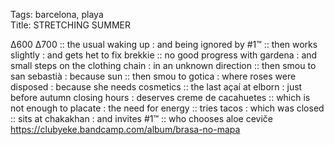 Tags: barcelona, playa      
Title: STRETCHING SUMMER
  
∆600 ∆700 :: the usual waking up : and being ignored by #1™ :: then works slightly : and gets het to fix brekkie :: no good progress with gardena : and small steps on the clothing chain : in an unknown direction :: then smou to san sebastià : because sun :: then smou to gotica : where roses were disposed : because she needs cosmetics :: the last açaí at elborn : just before autumn closing hours : deserves creme de cacahuetes :: which is not enough to placate : the need for energy :: tries tacos : which was closed :: sits at chakakhan : and invites #1™ :: who chooses aloe ceviče
<https://clubyeke.bandcamp.com/album/brasa-no-mapa>
